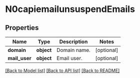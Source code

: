 # N0capiemailunsuspendEmails

## Properties
Name | Type | Description | Notes
------------ | ------------- | ------------- | -------------
**domain** | **object** | Domain name. | [optional] 
**mail_user** | **object** | Email user. | [optional] 

[[Back to Model list]](../README.md#documentation-for-models) [[Back to API list]](../README.md#documentation-for-api-endpoints) [[Back to README]](../README.md)

